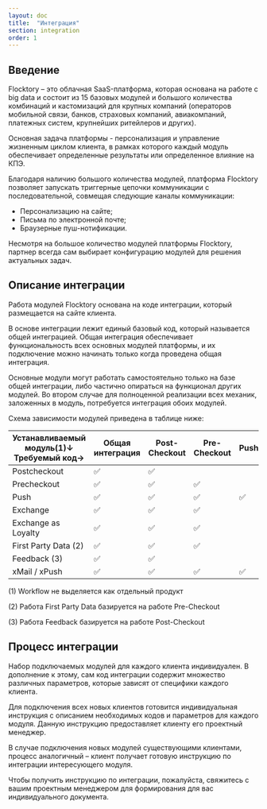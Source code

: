```yaml
---
layout: doc
title:  "Интеграция"
section: integration
order: 1
---
```


## Введение

Flocktory – это облачная SaaS-платформа, которая основана на работе с big data и состоит из 15 базовых модулей и большого количества комбинаций и кастомизаций для крупных компаний (операторов мобильной связи, банков, страховых компаний, авиакомпаний, платежных систем, крупнейших ритейлеров и других). 

Основная задача платформы - персонализация и управление жизненным циклом клиента, в рамках которого каждый модуль обеспечивает определенные результаты или определенное влияние на КПЭ. 

Благодаря наличию большого количества модулей, платформа Flocktory позволяет запускать триггерные цепочки коммуникации с последовательной, совмещая следующие каналы коммуникации: 
*	Персонализацию на сайте;
*	Письма по электронной почте;
*	Браузерные пуш-нотификации. 

Несмотря на большое количество модулей платформы Flocktory, партнер всегда сам выбирает конфигурацию модулей для решения актуальных задач.

## Описание интеграции

Работа модулей Flocktory основана на коде интеграции, который размещается на сайте клиента.

В основе интеграции лежит единый базовый код, который называется общей интеграцией. Общая интеграция обеспечивает функциональность всех основных модулей платформы, и их подключение можно начинать только когда проведена общая интеграция.

Основные модули могут работать самостоятельно только на базе общей интеграции, либо частично опираться на функционал других модулей. Во втором случае для полноценной реализации всех механик, заложенных в модуль, потребуется интеграция обоих модулей.

Схема зависимости модулей приведена в таблице ниже:


|  Устанавливаемый модуль(1)↓ Требуемый код→| Общая интеграция | Post-Checkout | Pre-Checkout | Push | Exchange |
|-------------------|--------------|-------------|------|----------|------------------|
| Postcheckout      |       ✅     |      ✅     |      |          |             |        
| Precheckout       |       ✅     |      ✅     |   ✅  |          |            |       
| Push              |       ✅     |      ✅     |   ✅  |    ✅    |                  |     
| Exchange          |       ✅     |      ✅     |   ✅  |          |         ✅        |          
| Exchange as Loyalty     |      ✅     |      ✅      |   ✅  |         |      ✅          |     
| First Party Data (2)     |       ✅      |      ✅      |   ✅  |          |                  |     
| Feedback (3)            |      ✅      |      ✅      |      |          |                  |     
| xMail / xPush         |      ✅      |     ✅      |   ✅    |     ✅    |               |        


(1) Workflow не выделяется как отдельный продукт

(2) Работа First Party Data базируется на работе Pre-Checkout

(3) Работа Feedback базируется на работе Post-Checkout

## Процесс интеграции

Набор подключаемых модулей для каждого клиента индивидуален. В дополнение к этому, сам код интеграции содержит множество различных параметров, которые зависят от специфики каждого клиента.

Для подключения всех новых клиентов готовится индивидуальная инструкция с описанием необходимых кодов и параметров для каждого модуля.
Данную инструкцию предоставляет клиенту его проектный менеджер.

В случае подключения новых модулей существующими клиентами, процесс аналогичный – клиент получает готовую инструкцию по интеграции интересующего модуля.

Чтобы получить инструкцию по интеграции, пожалуйста, свяжитесь с вашим проектным менеджером для формирования для вас индивидуального документа.

